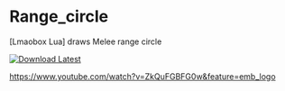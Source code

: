 # Range_circle
[Lmaobox Lua] draws Melee range circle

[![Download Latest](https://img.shields.io/badge/Download-Latest-brightgreen?style=for-the-badge&logo=download)](https://github.com/titaniummachine1/Range_circle/releases/latest/download/Range_circle.zip)


https://www.youtube.com/watch?v=ZkQuFGBFG0w&feature=emb_logo
